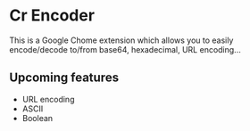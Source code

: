 # Cr Encoder

This is a Google Chome extension which allows you to easily encode/decode to/from base64, hexadecimal, URL encoding...

## Upcoming features

* URL encoding
* ASCII
* Boolean
